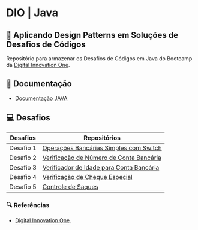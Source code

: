 # DIO | Java

## 🧮 Aplicando Design Patterns em Soluções de Desafios de Códigos

Repositório para armazenar os Desafios de Códigos em Java do Bootcamp da [Digital Innovation One](https://www.dio.me/).

## 📄 Documentação
- [Documentação JAVA](https://docs.oracle.com/javase/7/docs/api/java/lang/String.html)

## 💻 Desafios

| Desafios | Repositórios |
| ------- | ----------- |
| Desafio 1 | [Operações Bancárias Simples com Switch](https://github.com/joschonarth/dio-java/tree/main/java-basico/code-challenge/desafios-de-codigo-basico/operacoes-bancarias-simples) |
| Desafio 2 | [Verificação de Número de Conta Bancária](https://github.com/joschonarth/dio-java/tree/main/java-basico/code-challenge/desafios-de-codigo-basico/verificacao-numero-conta) |
| Desafio 3 | [Verificador de Idade para Conta Bancária](https://github.com/joschonarth/dio-java/tree/main/java-basico/code-challenge/desafios-de-codigo-basico/verificador-idade-conta) |
| Desafio 4 | [Verificação de Cheque Especial](https://github.com/joschonarth/dio-java/tree/main/java-basico/code-challenge/desafios-de-codigo-basico/verificacao-cheque-especial) |
| Desafio 5 | [Controle de Saques](https://github.com/joschonarth/dio-java/tree/main/java-basico/code-challenge/desafios-de-codigo-basico/controle-simples-saque) |

### 🔍 Referências
- [Digital Innovation One](https://www.dio.me/).